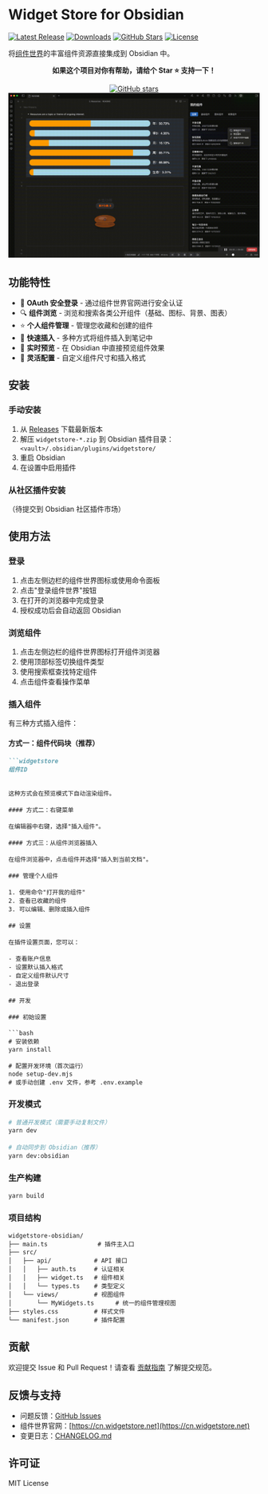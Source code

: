 # Widget Store for Obsidian

[![Latest Release](https://img.shields.io/github/v/release/kuai-dian/obsidian)](https://github.com/kuai-dian/obsidian/releases/latest)
[![Downloads](https://img.shields.io/github/downloads/kuai-dian/obsidian/total)](https://github.com/kuai-dian/obsidian/releases)
[![GitHub Stars](https://img.shields.io/github/stars/kuai-dian/obsidian?style=social)](https://github.com/kuai-dian/obsidian/stargazers)
[![License](https://img.shields.io/github/license/kuai-dian/obsidian)](https://github.com/kuai-dian/obsidian/blob/main/LICENSE)

将[组件世界](https://cn.widgetstore.net)的丰富组件资源直接集成到 Obsidian 中。

<div align="center">
  
  **如果这个项目对你有帮助，请给个 Star ⭐ 支持一下！**
  
  <a href="https://github.com/kuai-dian/obsidian/stargazers">
    <img src="https://img.shields.io/github/stars/kuai-dian/obsidian?style=for-the-badge&logo=github&color=yellow" alt="GitHub stars">
  </a>
  
</div>

<div align="center">
  <img src="./public/thumbnail.gif" alt="Widget Store for Obsidian 演示" width="800">
</div>

## 功能特性

- 🔐 **OAuth 安全登录** - 通过组件世界官网进行安全认证
- 🔍 **组件浏览** - 浏览和搜索各类公开组件（基础、图标、背景、图表）
- ⭐ **个人组件管理** - 管理您收藏和创建的组件
- 📝 **快速插入** - 多种方式将组件插入到笔记中
- 🎨 **实时预览** - 在 Obsidian 中直接预览组件效果
- 🔧 **灵活配置** - 自定义组件尺寸和插入格式

## 安装

### 手动安装

1. 从 [Releases](https://github.com/kuai-dian/obsidian/releases/latest) 下载最新版本
2. 解压 `widgetstore-*.zip` 到 Obsidian 插件目录：`<vault>/.obsidian/plugins/widgetstore/`
3. 重启 Obsidian
4. 在设置中启用插件

### 从社区插件安装

（待提交到 Obsidian 社区插件市场）

## 使用方法

### 登录

1. 点击左侧边栏的组件世界图标或使用命令面板
2. 点击"登录组件世界"按钮
3. 在打开的浏览器中完成登录
4. 授权成功后会自动返回 Obsidian

### 浏览组件

1. 点击左侧边栏的组件世界图标打开组件浏览器
2. 使用顶部标签切换组件类型
3. 使用搜索框查找特定组件
4. 点击组件查看操作菜单

### 插入组件

有三种方式插入组件：

#### 方式一：组件代码块（推荐）

```markdown
```widgetstore
组件ID
```
```

这种方式会在预览模式下自动渲染组件。

#### 方式二：右键菜单

在编辑器中右键，选择"插入组件"。

#### 方式三：从组件浏览器插入

在组件浏览器中，点击组件并选择"插入到当前文档"。

### 管理个人组件

1. 使用命令"打开我的组件"
2. 查看已收藏的组件
3. 可以编辑、删除或插入组件

## 设置

在插件设置页面，您可以：

- 查看账户信息
- 设置默认插入格式
- 自定义组件默认尺寸
- 退出登录

## 开发

### 初始设置

```bash
# 安装依赖
yarn install

# 配置开发环境（首次运行）
node setup-dev.mjs
# 或手动创建 .env 文件，参考 .env.example
```

### 开发模式

```bash
# 普通开发模式（需要手动复制文件）
yarn dev

# 自动同步到 Obsidian（推荐）
yarn dev:obsidian
```

### 生产构建

```bash
yarn build
```

### 项目结构

```
widgetstore-obsidian/
├── main.ts              # 插件主入口
├── src/
│   ├── api/            # API 接口
│   │   ├── auth.ts     # 认证相关
│   │   ├── widget.ts   # 组件相关
│   │   └── types.ts    # 类型定义
│   └── views/          # 视图组件
│       └── MyWidgets.ts      # 统一的组件管理视图
├── styles.css          # 样式文件
└── manifest.json       # 插件配置
```

## 贡献

欢迎提交 Issue 和 Pull Request！请查看 [贡献指南](CONTRIBUTING.md) 了解提交规范。

## 反馈与支持

- 问题反馈：[GitHub Issues](https://github.com/kuai-dian/obsidian/issues)
- 组件世界官网：[https://cn.widgetstore.net](https://cn.widgetstore.net)
- 变更日志：[CHANGELOG.md](CHANGELOG.md)

## 许可证

MIT License